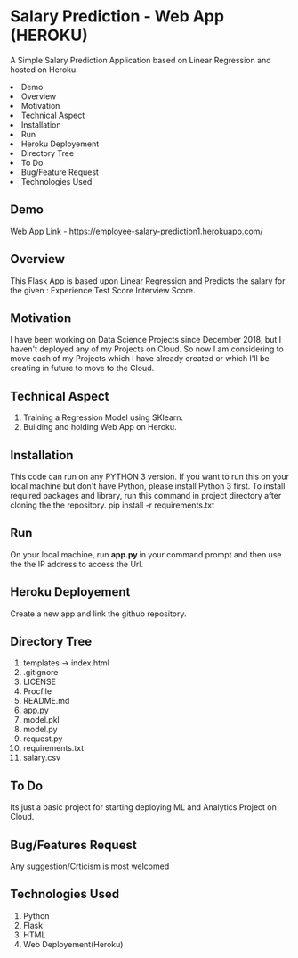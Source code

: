 # Salary Prediction - Web App (HEROKU)
A Simple Salary Prediction Application based on Linear Regression and hosted on Heroku.

<li> Demo </li>
<li> Overview </li>
<li> Motivation </li>
<li> Technical Aspect </li>
<li> Installation </li>
<li> Run </li>
<li> Heroku Deployement </li>
<li> Directory Tree </li>
<li> To Do </li>
<li> Bug/Feature Request </li>
<li> Technologies Used </li>

## Demo 
Web App Link - https://employee-salary-prediction1.herokuapp.com/

## Overview
This Flask App is based upon Linear Regression and Predicts the salary for the given :
    Experience
    Test Score
    Interview Score.
  
## Motivation
I have been working on Data Science Projects since December 2018, but I haven't deployed any of my Projects on Cloud. So now I am considering to move each of my Projects which I have already created or which I'll be creating in future to move to the Cloud.

## Technical Aspect
1. Training a Regression Model using SKlearn.
2. Building and holding Web App on Heroku.

## Installation
This code can run on any PYTHON 3 version. If you want to run this on your local machine but don't have Python, please install Python 3 first. To install required packages and library, run this command in project directory after cloning the the repository.
            pip install -r requirements.txt

## Run
On your local machine, run <b> app.py </b> in your command prompt and then use the the IP address to access the Url.

## Heroku Deployement
Create a new app and link the github repository.

## Directory Tree
1. templates -> index.html
2. .gitignore
3. LICENSE
4. Procfile
5. README.md
6. app.py
7. model.pkl
8. model.py
9. request.py
10. requirements.txt
11. salary.csv

## To Do
Its just a basic project for starting deploying ML and Analytics Project on Cloud.

## Bug/Features Request
Any suggestion/Crticism is most welcomed

## Technologies Used
1. Python
2. Flask
3. HTML
4. Web Deployement(Heroku)
